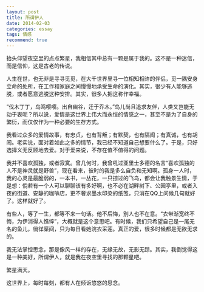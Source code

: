 ```yaml
---
layout: post
title: 所谓伊人
date: 2014-02-03
categories: essay
tags: 情感
recommend: true
---
```


抬头仰望夜空里的点点繁星，我相信其中总有一颗是属于我的。这不是一种迷信，而是信仰，这是古老的传说。

人生在世，也无非是寻寻觅觅，在大千世界里寻一位相知相许的伴侣，觅一隅安身立命的处所，在工作和家庭之间慢慢地承受生命的演化。其实，很少有人能够逃脱，或者愿意逃脱这种安排。其实，很多人把这称作幸福。

“伐木丁丁，鸟鸣嘤嘤。出自幽谷，迁于乔木。”鸟儿尚且追求友伴，人类又岂能无动于衷呢？所以说，爱情是这世界上伟大而永恒的情感之一，甚至不是为了自身的繁衍，而仅仅作为一种必要的生存方式。

我看过众多的爱情故事，有忠贞，也有背叛；有默契，也有隔阂；有真诚，也有胡闹。老实说，面对着如此之多的情节，我已经不知道自己想要什么了。于是，只好选择义无反顾地去爱。对于爱来说，不存在值不值得的问题。

我并不喜欢孤独，或者寂寞。曾几何时，我曾吼过亚里士多德的名言“喜欢孤独的人不是神灵就是野兽”，现在看来，彼时的我是多么自负和无知啊。孤身一人时，我的心灵是最脆弱的，一本书，一丛花，一只掠过的飞鸟，都会让我触景生情，于是想：倘若有一个人可以聊聊该有多好啊，也不必在湖畔树下、公园亭里，或者入夜的街道、安静的咖啡店，更不奢求墨水印染的纸笺，只消在QQ上问候几句就好了。这样就好了。

有些人，等了一生，都等不来一句话。他不后悔，别人也不在意。“衣带渐宽终不悔，为伊消得人憔悴”，大概就是这个意思吧。有时候，我们只希望自己是一尾无名的鱼儿，徜徉渠间，只为每日看她浣衣采莲。真正的爱，很多时候都是无欲无求的。

我无法掌控思念，那是像风一样的存在，无缘无故，无影无踪。其实，我倒觉得这是一种美好，所谓伊人，就是我在夜空里寻找的那颗星吧。

繁星满天。

这世界上，每时每刻，都有人在倾诉悠悠的思念。

